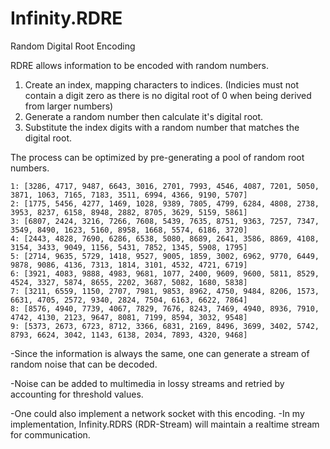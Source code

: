 # Infinity.RDRE
Random Digital Root Encoding

RDRE allows information to be encoded with random numbers.

1. Create an index, mapping characters to indices. (Indicies must not contain a digit zero as there is no digital root of 0 when being derived from larger numbers)
2. Generate a random number then calculate it's digital root.
3. Substitute the index digits with a random number that matches the digital root.

The process can be optimized by pre-generating a pool of random root numbers.
```
1: [3286, 4717, 9487, 6643, 3016, 2701, 7993, 4546, 4087, 7201, 5050, 3871, 1063, 7165, 7183, 3511, 6994, 4366, 9190, 5707]
2: [1775, 5456, 4277, 1469, 1028, 9389, 7805, 4799, 6284, 4808, 2738, 3953, 8237, 6158, 8948, 2882, 8705, 3629, 5159, 5861]
3: [6807, 2424, 3216, 7266, 7608, 5439, 7635, 8751, 9363, 7257, 7347, 3549, 8490, 1623, 5160, 8958, 1668, 5574, 6186, 3720]
4: [2443, 4828, 7690, 6286, 6538, 5080, 8689, 2641, 3586, 8869, 4108, 3154, 3433, 9049, 1156, 5431, 7852, 1345, 5908, 1795]
5: [2714, 9635, 5729, 1418, 9527, 9005, 1859, 3002, 6962, 9770, 6449, 9878, 9086, 4136, 7313, 1814, 3101, 4532, 4721, 6719]
6: [3921, 4083, 9888, 4983, 9681, 1077, 2400, 9609, 9600, 5811, 8529, 4524, 3327, 5874, 8655, 2202, 3687, 5082, 1680, 5838]
7: [3211, 6559, 1150, 2707, 7981, 9853, 8962, 4750, 9484, 8206, 1573, 6631, 4705, 2572, 9340, 2824, 7504, 6163, 6622, 7864]
8: [8576, 4940, 7739, 4067, 7829, 7676, 8243, 7469, 4940, 8936, 7910, 4742, 4130, 2123, 9647, 8081, 7199, 8594, 3032, 9548]
9: [5373, 2673, 6723, 8712, 3366, 6831, 2169, 8496, 3699, 3402, 5742, 8793, 6624, 3042, 1143, 6138, 2034, 7893, 4320, 9468]
```

-Since the information is always the same, one can generate a stream of random noise that can be decoded.

-Noise can be added to multimedia in lossy streams and retried by accounting for threshold values.

-One could also implement a network socket with this encoding.
     -In my implementation, Infinity.RDRS (RDR-Stream) will maintain a realtime stream for communication.
